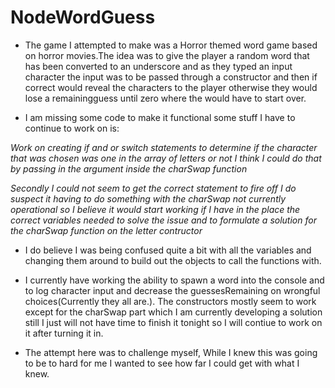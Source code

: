 # NodeWordGuess

* The game I attempted to make was a Horror themed word game based on horror movies.The idea was to give the player a random word that has been converted to an underscore and as they typed an input character the input was to be passed through a constructor and then if correct would reveal the characters to the player otherwise they would lose a remainingguess until zero where the would have to start over.

* I am missing some code to make it functional some stuff I have to continue to work on is:

*Work on creating if and or switch statements to determine if the character that was chosen was one in the array of letters or not I think I could do that by passing in the argument inside the charSwap function*

*Secondly I could not seem to get the correct statement to fire off I do suspect it having to do something with the charSwap not currently operational so I believe it would start working if I have in the place the correct variables needed to solve the issue and to formulate a solution for the charSwap function on the letter contructor*


* I do believe I was being confused quite a bit with all the variables and changing them around to build out the objects to call the functions with.

* I currently have working the ability to spawn a word into the console and to log character input and decrease the guessesRemaining on wrongful choices(Currently they all are.). The constructors mostly seem to work except for the charSwap part which I am currently developing a solution still I just will not have time to finish it tonight so I will contiue to work on it after turning it in.

* The attempt here was to challenge myself, While I knew this was going to be to hard for me I wanted to see how far I could get with what I knew.
